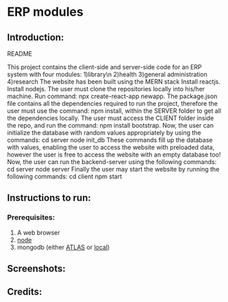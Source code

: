 # ERP modules

## Introduction:

README	

This project contains the client-side and server-side code for an ERP system with four modules:
1)library\n
2)health
3)general administration
4)research
The website has been built using the MERN stack
Install reactjs.
Install nodejs.
The user must clone the repositories locally into his/her machine. 
Run command: npx create-react-app newapp.
The package.json file contains all the dependencies required to run the project, therefore the user must use the command: npm install, within the SERVER folder to get all the dependencies locally.
The user must access the CLIENT folder inside the repo, and run the command: 				npm install bootstrap.
Now, the user can initialize the database with random values appropriately by using the commands:
cd server
node init_db
These commands fill up the database with values, enabling the user to access the website with preloaded data, however the user is free to access the website with an empty database too!
Now, the user can run the backend-server using the following commands:
cd server
node server
Finally the user may start the website by running the following commands:
cd client
npm start


## Instructions to run:

### Prerequisites:
1) A web browser
2) [node](https://nodejs.org/en/)
3) mongodb (either [ATLAS](https://www.mongodb.com/atlas/database) or [local](https://www.mongodb.com/))

## Screenshots:

## Credits:





